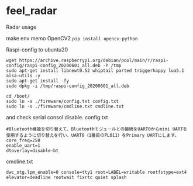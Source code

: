 # feel_radar
Radar usage



make env memo
OpenCV2
```pip install opencv-python```

Raspi-config to ubuntu20
```
wget https://archive.raspberrypi.org/debian/pool/main/r/raspi-config/raspi-config_20200601_all.deb -P /tmp
sudo apt-get install libnewt0.52 whiptail parted triggerhappy lua5.1 alsa-utils -y
sudo apt-get install -fy
sudo dpkg -i /tmp/raspi-config_20200601_all.deb

cd /boot/
sudo ln -s ./firmware/config.txt config.txt
sudo ln -s ./firmware/cmdline.txt cmdline.txt
```
and check serial consol disable.
config.txt
```
#Bluetooth機能を切り替えて、Bluetoothモジュールとの接続をUART0からmini UARTを使用するように切り替えを行い、UART0（1番目のPL011）をPrimary UARTにします。
core_freq=250
enable_uart=1
dtoverlay=disable-bt
```

cmdline.txt
```
dwc_otg.lpm_enable=0 console=tty1 root=LABEL=writable rootfstype=ext4 elevator=deadline rootwait fixrtc quiet splash
```